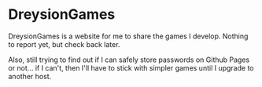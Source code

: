 # DreysionGames

DreysionGames is a website for me to share the games I develop. Nothing to report yet, but check back later.

Also, still trying to find out if I can safely store passwords on Github Pages or not... if I can't, then I'll have to stick with simpler games until I upgrade to another host.
